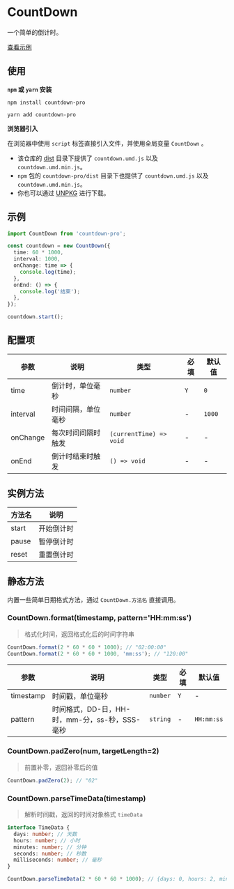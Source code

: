 # CountDown

一个简单的倒计时。

[查看示例][site]

## 使用

**`npm` 或 `yarn` 安装**

```shell
npm install countdown-pro
```

```shell
yarn add countdown-pro
```

**浏览器引入**

在浏览器中使用 `script` 标签直接引入文件，并使用全局变量 `CountDown` 。

- 该仓库的 [dist](https://github.com/caijf/countdown/tree/master/dist) 目录下提供了 `countdown.umd.js` 以及 `countdown.umd.min.js`。
- `npm` 包的 `countdown-pro/dist` 目录下也提供了 `countdown.umd.js` 以及 `countdown.umd.min.js`。
- 你也可以通过 [UNPKG](https://unpkg.com/countdown-pro@latest/dist/) 进行下载。

## 示例

```typescript
import CountDown from 'countdown-pro';

const countdown = new CountDown({
  time: 60 * 1000,
  interval: 1000,
  onChange: time => {
    console.log(time);
  },
  onEnd: () => {
    console.log('结束');
  },
});

countdown.start();
```

## 配置项

| 参数     | 说明               | 类型                    | 必填 | 默认值 |
| -------- | ------------------ | ----------------------- | ---- | ------ |
| time     | 倒计时，单位毫秒   | `number`                | `Y`  | `0`    |
| interval | 时间间隔，单位毫秒 | `number`                | -    | `1000` |
| onChange | 每次时间间隔时触发 | `(currentTime) => void` | -    | -      |
| onEnd    | 倒计时结束时触发   | `() => void`            | -    | -      |

## 实例方法

| 方法名 | 说明       |
| ------ | ---------- |
| start  | 开始倒计时 |
| pause  | 暂停倒计时 |
| reset  | 重置倒计时 |

## 静态方法

内置一些简单日期格式方法，通过 `CountDown.方法名` 直接调用。

### CountDown.format(timestamp, pattern='HH:mm:ss')

> 格式化时间，返回格式化后的时间字符串

```javascript
CountDown.format(2 * 60 * 60 * 1000); // "02:00:00"
CountDown.format(2 * 60 * 60 * 1000, 'mm:ss'); // "120:00"
```

| 参数 | 说明 | 类型 | 必填 | 默认值 |
| --- | --- | --- | --- | --- |
| timestamp | 时间戳，单位毫秒 | `number` | `Y` | - |
| pattern | 时间格式，DD-日，HH-时，mm-分，ss-秒，SSS-毫秒 | `string` | - | `HH:mm:ss` |

### CountDown.padZero(num, targetLength=2)

> 前置补零，返回补零后的值

```javascript
CountDown.padZero(2); // "02"
```

### CountDown.parseTimeData(timestamp)

> 解析时间戳，返回的时间对象格式 `timeData`

```typescript
interface TimeData {
  days: number; // 天数
  hours: number; // 小时
  minutes: number; // 分钟
  seconds: number; // 秒数
  milliseconds: number; // 毫秒
}
```

```javascript
CountDown.parseTimeData(2 * 60 * 60 * 1000); // {days: 0, hours: 2, minutes: 0, seconds: 0, milliseconds: 0}
```

[site]: https://caijf.github.io/countdown/site/
